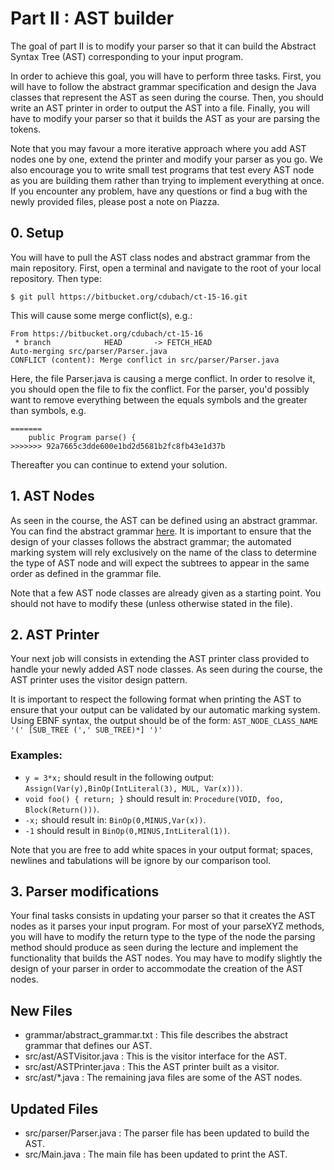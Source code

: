 # Part II : AST builder

The goal of part II is to modify your parser so that it can build the Abstract Syntax Tree (AST) corresponding to your input program.

In order to achieve this goal, you will have to perform three tasks.
First, you will have to follow the abstract grammar specification and design the Java classes that represent the AST as seen during the course.
Then, you should write an AST printer in order to output the AST into a file.
Finally, you will have to modify your parser so that it builds the AST as your are parsing the tokens.

Note that you may favour a more iterative approach where you add AST nodes one by one, extend the printer and modify your parser as you go.
We also encourage you to write small test programs that test every AST node as you are building them rather than trying to implement everything at once.
If you encounter any problem, have any questions or find a bug with the newly provided files, please post a note on Piazza.

## 0. Setup

You will have to pull the AST class nodes and abstract grammar from the main repository. First, open a terminal and navigate to the root of your local repository. Then type:
```
$ git pull https://bitbucket.org/cdubach/ct-15-16.git
```
This will cause some merge conflict(s), e.g.:
```
From https://bitbucket.org/cdubach/ct-15-16
 * branch            HEAD       -> FETCH_HEAD
Auto-merging src/parser/Parser.java
CONFLICT (content): Merge conflict in src/parser/Parser.java
```
Here, the file Parser.java is causing a merge conflict. In order to resolve it, you should open the file to fix the conflict.
For the parser, you'd possibly want to remove everything between the equals symbols and the greater than symbols, e.g.
```
=======
    public Program parse() {
>>>>>>> 92a7665c3dde600e1bd2d5681b2fc8fb43e1d37b
```
Thereafter you can continue to extend your solution.

## 1. AST Nodes

As seen in the course, the AST can be defined using an abstract grammar.
You can find the abstract grammar [here](../../grammar/abstract_grammar.txt).
It is important to ensure that the design of your classes follows the abstract grammar;
the automated marking system will rely exclusively on the name of the class to determine the type of AST node and will expect the subtrees to appear in the same order as defined in the grammar file.

Note that a few AST node classes are already given as a starting point.
You should not have to modify these (unless otherwise stated in the file).

## 2. AST Printer

Your next job will consists in extending the AST printer class provided to handle your newly added AST node classes.
As seen during the course, the AST printer uses the visitor design pattern.

It is important to respect the following format when printing the AST to ensure that your output can be validated by our automatic marking system.
Using EBNF syntax, the output should be of the form: `AST_NODE_CLASS_NAME '(' [SUB_TREE (',' SUB_TREE)*] ')'`

### Examples:

* `y = 3*x;` should result in the following output: `Assign(Var(y),BinOp(IntLiteral(3), MUL, Var(x)))`.
* `void foo() { return; }` should result in: `Procedure(VOID, foo, Block(Return()))`.
* `-x;` should result in: `BinOp(0,MINUS,Var(x))`.
* `-1` should result in `BinOp(0,MINUS,IntLiteral(1))`.

Note that you are free to add white spaces in your output format; spaces, newlines and tabulations will be ignore by our comparison tool.


## 3. Parser modifications

Your final tasks consists in updating your parser so that it creates the AST nodes as it parses your input program.
For most of your parseXYZ methods, you will have to modify the return type to the type of the node the parsing method should produce as seen during the lecture and implement the functionality that builds the AST nodes.
You may have to modify slightly the design of your parser in order to accommodate the creation of the AST nodes.

## New Files
* grammar/abstract_grammar.txt : This file describes the abstract grammar that defines our AST.
* src/ast/ASTVisitor.java : This is the visitor interface for the AST.
* src/ast/ASTPrinter.java : This the AST printer built as a visitor.
* src/ast/\*.java : The remaining java files are some of the AST nodes.

## Updated Files
* src/parser/Parser.java : The parser file has been updated to build the AST.
* src/Main.java : The main file has been updated to print the AST.
